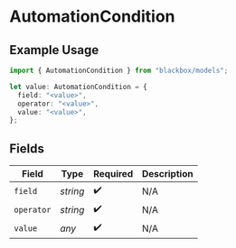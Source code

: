 # AutomationCondition

## Example Usage

```typescript
import { AutomationCondition } from "blackbox/models";

let value: AutomationCondition = {
  field: "<value>",
  operator: "<value>",
  value: "<value>",
};
```

## Fields

| Field              | Type               | Required           | Description        |
| ------------------ | ------------------ | ------------------ | ------------------ |
| `field`            | *string*           | :heavy_check_mark: | N/A                |
| `operator`         | *string*           | :heavy_check_mark: | N/A                |
| `value`            | *any*              | :heavy_check_mark: | N/A                |